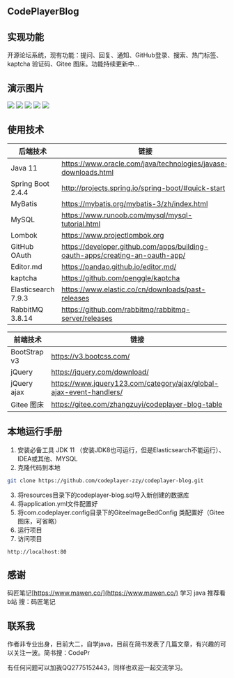 ## CodePlayerBlog

## 实现功能
开源论坛系统，现有功能：提问、回复、通知、GitHub登录、搜索、热门标签、kaptcha 验证码、Gitee 图床。功能持续更新中...

## 演示图片
[![](https://gitee.com/zhangzuyi/codeplayer-blog-table/raw/master//img/2021-05-20/1621489946035_cf4f81eddf3b453b997a10811d60409f.png)](http://https://gitee.com/zhangzuyi/codeplayer-blog-table/raw/master//img/2021-05-20/1621489946035_cf4f81eddf3b453b997a10811d60409f.png)
[![](https://gitee.com/zhangzuyi/codeplayer-blog-table/raw/master//img/2021-05-20/1621489973354_415ff14bcf6a49c6b0ebd78227b90fad.png)](http://https://gitee.com/zhangzuyi/codeplayer-blog-table/raw/master//img/2021-05-20/1621489973354_415ff14bcf6a49c6b0ebd78227b90fad.png)
[![](https://gitee.com/zhangzuyi/codeplayer-blog-table/raw/master//img/2021-05-20/1621490024016_935fea0eed57449fb90f7a0d007c719f.png)](http://https://gitee.com/zhangzuyi/codeplayer-blog-table/raw/master//img/2021-05-20/1621490024016_935fea0eed57449fb90f7a0d007c719f.png)
[![](https://gitee.com/zhangzuyi/codeplayer-blog-table/raw/master//img/2021-05-20/1621490066037_198a39eaacf64ab781224a30473ed749.png)](http://https://gitee.com/zhangzuyi/codeplayer-blog-table/raw/master//img/2021-05-20/1621490066037_198a39eaacf64ab781224a30473ed749.png)
[![](https://gitee.com/zhangzuyi/codeplayer-blog-table/raw/master//img/2021-05-20/1621490099345_b2f8c329ef1449449fc5b66c44f17e8e.png)](http://https://gitee.com/zhangzuyi/codeplayer-blog-table/raw/master//img/2021-05-20/1621490099345_b2f8c329ef1449449fc5b66c44f17e8e.png)

## 使用技术
| 后端技术 | 链接 |
| ------------ | ------------ |
| Java 11  | https://www.oracle.com/java/technologies/javase-downloads.html  |
|  Spring Boot 2.4.4 |  http://projects.spring.io/spring-boot/#quick-start  |
| MyBatis |  https://mybatis.org/mybatis-3/zh/index.html  |
| MySQL  | https://www.runoob.com/mysql/mysql-tutorial.html  |
| Lombok  | https://www.projectlombok.org  |
| GitHub OAuth  | https://developer.github.com/apps/building-oauth-apps/creating-an-oauth-app/  |
| Editor.md  | https://pandao.github.io/editor.md/  |
| kaptcha  | https://github.com/penggle/kaptcha  |
| Elasticsearch 7.9.3 | https://www.elastic.co/cn/downloads/past-releases  |
| RabbitMQ 3.8.14 | https://github.com/rabbitmq/rabbitmq-server/releases  |

| 前端技术 | 链接 |
| ------------ | ------------ |
|  BootStrap v3 |  https://v3.bootcss.com/  |
|  jQuery |  https://jquery.com/download/  |
|  jQuery ajax |  https://www.jquery123.com/category/ajax/global-ajax-event-handlers/  |
|  Gitee 图床 |  https://gitee.com/zhangzuyi/codeplayer-blog-table |

## 本地运行手册
1. 安装必备工具
JDK 11 （安装JDK8也可运行，但是Elasticsearch不能运行）、IDEA或其他、MYSQL
2. 克隆代码到本地
```sh
git clone https://github.com/codeplayer-zzy/codeplayer-blog.git
````
3. 将resources目录下的codeplayer-blog.sql导入新创建的数据库
4. 将application.yml文件配置好
5. 将com.codeplayer.config目录下的GiteeImageBedConfig 类配置好（Gitee图床，可省略）
6. 运行项目
7. 访问项目
```
http://localhost:80
```

## 感谢
码匠笔记[https://www.mawen.co/](https://www.mawen.co/)
学习 java 推荐看 b站 搜：码匠笔记

## 联系我
作者非专业出身，目前大二，自学java，目前在简书发表了几篇文章，有兴趣的可以关注一波。简书搜：CodePr

有任何问题可以加我QQ2775152443，同样也欢迎一起交流学习。



